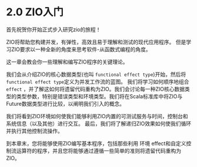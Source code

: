 # 2.0 ZIO入门
首先祝贺你开始正式步入研究zio的旅程！

ZIO将帮助您构建并发，有弹性，高效且易于理解和测试的现代应用程序。 但是学习ZIO要求以一种全新的角度来思考软件-从函数式编程的角度。

这一章会教会你一些理解和编写ZIO程序的关键理论。

我们会从介绍ZIO的核心数据类型(也叫 `functional effect type`)开始，然后将 `functional effect type`定义为并发工作流的蓝图。 我们将学习如何顺序地组合 `effect` ，并了解这如何将遗留代码重构为ZIO。我们会讨论每一种ZIO核心数据类型的类型参数，特别是错误类型和环境类型。我们将在Scala标准库中将ZIO与Future数据类型进行比较，以阐明我们引入的概念。

我们将看到ZIO环境如何使我们能够利用ZIO内置的可测试服务与时间，控制台和系统信息（以及其他）进行交互。 最后，我们将了解递归ZIO效果如何使我们循环并执行其他控制流操作。

到本章末，您将能够使用ZIO编写基本程序，包括那些利用 环境 effect和自定义控制流运算符的程序，并且您将能够通过遵循一些简单的准则将遗留代码重构为ZIO。